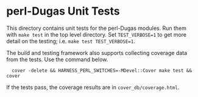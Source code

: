 perl-Dugas Unit Tests
=====================

This directory contains unit tests for the perl-Dugas modules.  Run them with
`make test` in the top level directory.  Set `TEST_VERBOSE=1` to get more
detail on the testing; i.e. `make test TEST_VERBOSE=1`.

The build and testing framework also supports collecting coverage data from 
the tests.  Use the command below.

```
  cover -delete && HARNESS_PERL_SWITCHES=-MDevel::Cover make test && cover
```

If the tests pass, the coverage results are in `cover_db/coverage.html`.
